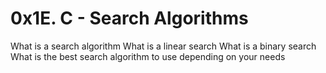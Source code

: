 <h1>0x1E. C - Search Algorithms</h1>
<p>
What is a search algorithm
What is a linear search
What is a binary search
What is the best search algorithm to use depending on your needs
</p>
